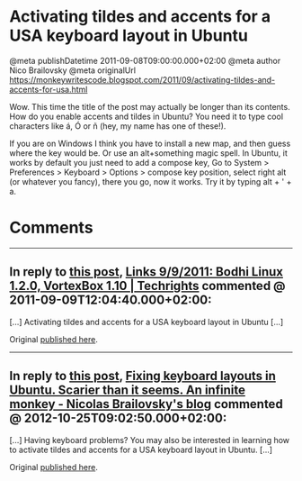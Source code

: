 # Activating tildes and accents for a USA keyboard layout in Ubuntu

@meta publishDatetime 2011-09-08T09:00:00.000+02:00
@meta author Nico Brailovsky
@meta originalUrl https://monkeywritescode.blogspot.com/2011/09/activating-tildes-and-accents-for-usa.html

Wow. This time the title of the post may actually be longer than its contents. How do you enable accents and tildes in Ubuntu? You need it to type cool characters like á, Ó or ñ (hey, my name has one of these!).

If you are on Windows I think you have to install a new map, and then guess where the key would be. Or use an alt+something magic spell. In Ubuntu, it works by default you just need to add a compose key, Go to System > Preferences > Keyboard > Options > compose key position, select right alt (or whatever you fancy), there you go, now it works. Try it by typing alt + ' + a.


# Comments

---
## In reply to [this post](), [Links 9/9/2011: Bodhi Linux 1.2.0, VortexBox 1.10 | Techrights](http://techrights.org/2011/09/09/bodhi-linux-1-2-0/) commented @ 2011-09-09T12:04:40.000+02:00:

[...] Activating tildes and accents for a USA keyboard layout in Ubuntu [...]

Original [published here](md_blog/2011/0908_ActivatingtildesandaccentsforaUSAkeyboardlayoutinUbuntu.md).

---
## In reply to [this post](), [Fixing keyboard layouts in Ubuntu. Scarier than it seems. An infinite monkey - Nicolas Brailovsky's blog](md_blog/2012/1025_FixingkeyboardlayoutsinUbuntu.Scarierthanitseems..md) commented @ 2012-10-25T09:02:50.000+02:00:

[...] Having keyboard problems? You may also be interested in learning how to activate tildes and accents for a USA keyboard layout in Ubuntu. [...]

Original [published here](md_blog/2011/0908_ActivatingtildesandaccentsforaUSAkeyboardlayoutinUbuntu.md).
